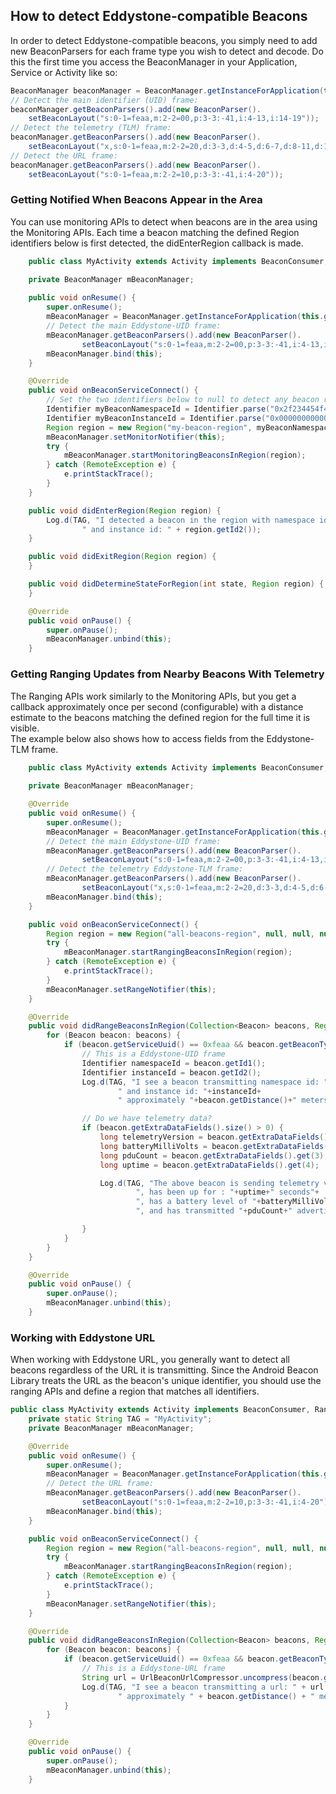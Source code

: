 ## How to detect Eddystone-compatible Beacons

In order to detect Eddystone-compatible beacons, you simply need to add new BeaconParsers for each frame type you wish 
to detect and decode.  Do this the first time you access the BeaconManager in your Application, Service or Activity like so:
    
```java
BeaconManager beaconManager = BeaconManager.getInstanceForApplication(this.getApplicationContext());
// Detect the main identifier (UID) frame:
beaconManager.getBeaconParsers().add(new BeaconParser().
    setBeaconLayout("s:0-1=feaa,m:2-2=00,p:3-3:-41,i:4-13,i:14-19"));
// Detect the telemetry (TLM) frame:
beaconManager.getBeaconParsers().add(new BeaconParser().
    setBeaconLayout("x,s:0-1=feaa,m:2-2=20,d:3-3,d:4-5,d:6-7,d:8-11,d:12-15"));
// Detect the URL frame:
beaconManager.getBeaconParsers().add(new BeaconParser().
    setBeaconLayout("s:0-1=feaa,m:2-2=10,p:3-3:-41,i:4-20"));
```

### Getting Notified When Beacons Appear in the Area

You can use monitoring APIs to detect when beacons are in the area using the Monitoring APIs.  Each time a
beacon matching the defined Region identifiers below is first detected, the didEnterRegion callback is 
made.    

````java
    public class MyActivity extends Activity implements BeaconConsumer, MonitorNotifier {

    private BeaconManager mBeaconManager;
    
    public void onResume() {
        super.onResume();
        mBeaconManager = BeaconManager.getInstanceForApplication(this.getApplicationContext());
        // Detect the main Eddystone-UID frame:
        mBeaconManager.getBeaconParsers().add(new BeaconParser().
                setBeaconLayout("s:0-1=feaa,m:2-2=00,p:3-3:-41,i:4-13,i:14-19"));
        mBeaconManager.bind(this);
    }

    @Override
    public void onBeaconServiceConnect() {
        // Set the two identifiers below to null to detect any beacon regardless of identifiers
        Identifier myBeaconNamespaceId = Identifier.parse("0x2f234454f4911ba9ffa6");
        Identifier myBeaconInstanceId = Identifier.parse("0x000000000001");
        Region region = new Region("my-beacon-region", myBeaconNamespaceId, myBeaconInstanceId, null);
        mBeaconManager.setMonitorNotifier(this);
        try {
            mBeaconManager.startMonitoringBeaconsInRegion(region);
        } catch (RemoteException e) {
            e.printStackTrace();
        }
    }

    public void didEnterRegion(Region region) {
        Log.d(TAG, "I detected a beacon in the region with namespace id " + region.getId1() +
                " and instance id: " + region.getId2());
    }

    public void didExitRegion(Region region) {
    }

    public void didDetermineStateForRegion(int state, Region region) {
    }

    @Override
    public void onPause() {
        super.onPause();
        mBeaconManager.unbind(this);
    }
````


### Getting Ranging Updates from Nearby Beacons With Telemetry

The Ranging APIs work similarly to the Monitoring APIs, but you get a callback approximately once per
second (configurable) with a distance estimate to the beacons matching the defined region for the full time it is visible.  
The example below also shows how to access fields from the Eddystone-TLM frame.

````java
    public class MyActivity extends Activity implements BeaconConsumer, RangeNotifier {
  
    private BeaconManager mBeaconManager;

    @Override
    public void onResume() {
        super.onResume();
        mBeaconManager = BeaconManager.getInstanceForApplication(this.getApplicationContext());
        // Detect the main Eddystone-UID frame:
        mBeaconManager.getBeaconParsers().add(new BeaconParser().
                setBeaconLayout("s:0-1=feaa,m:2-2=00,p:3-3:-41,i:4-13,i:14-19"));
        // Detect the telemetry Eddystone-TLM frame:
        mBeaconManager.getBeaconParsers().add(new BeaconParser().
                setBeaconLayout("x,s:0-1=feaa,m:2-2=20,d:3-3,d:4-5,d:6-7,d:8-11,d:12-15"));
        mBeaconManager.bind(this);
    }

    public void onBeaconServiceConnect() {
        Region region = new Region("all-beacons-region", null, null, null);
        try {
            mBeaconManager.startRangingBeaconsInRegion(region);
        } catch (RemoteException e) {
            e.printStackTrace();
        }
        mBeaconManager.setRangeNotifier(this);
    }

    @Override
    public void didRangeBeaconsInRegion(Collection<Beacon> beacons, Region region) {
        for (Beacon beacon: beacons) {
            if (beacon.getServiceUuid() == 0xfeaa && beacon.getBeaconTypeCode() == 0x00) {
                // This is a Eddystone-UID frame
                Identifier namespaceId = beacon.getId1();
                Identifier instanceId = beacon.getId2();
                Log.d(TAG, "I see a beacon transmitting namespace id: "+namespaceId+
                        " and instance id: "+instanceId+
                        " approximately "+beacon.getDistance()+" meters away.");

                // Do we have telemetry data?
                if (beacon.getExtraDataFields().size() > 0) {
                    long telemetryVersion = beacon.getExtraDataFields().get(0);
                    long batteryMilliVolts = beacon.getExtraDataFields().get(1);
                    long pduCount = beacon.getExtraDataFields().get(3);
                    long uptime = beacon.getExtraDataFields().get(4);

                    Log.d(TAG, "The above beacon is sending telemetry version "+telemetryVersion+
                            ", has been up for : "+uptime+" seconds"+
                            ", has a battery level of "+batteryMilliVolts+" mV"+
                            ", and has transmitted "+pduCount+" advertisements.");

                }
            }
        }
    }

    @Override
    public void onPause() {
        super.onPause();
        mBeaconManager.unbind(this);
    }
````

### Working with Eddystone URL

When working with Eddystone URL, you generally want to detect all beacons regardless of the URL it is transmitting.  Since
the Android Beacon Library treats the URL as the beacon's unique identifier, you should use the ranging APIs and define a region 
that matches all identifiers.

````java
public class MyActivity extends Activity implements BeaconConsumer, RangeNotifier {
    private static String TAG = "MyActivity";
    private BeaconManager mBeaconManager;    

    @Override
    public void onResume() {
        super.onResume();
        mBeaconManager = BeaconManager.getInstanceForApplication(this.getApplicationContext());
        // Detect the URL frame:
        mBeaconManager.getBeaconParsers().add(new BeaconParser().
                setBeaconLayout("s:0-1=feaa,m:2-2=10,p:3-3:-41,i:4-20"));
        mBeaconManager.bind(this);
    }

    public void onBeaconServiceConnect() {
        Region region = new Region("all-beacons-region", null, null, null);
        try {
            mBeaconManager.startRangingBeaconsInRegion(region);
        } catch (RemoteException e) {
            e.printStackTrace();
        }
        mBeaconManager.setRangeNotifier(this);
    }

    @Override
    public void didRangeBeaconsInRegion(Collection<Beacon> beacons, Region region) {
        for (Beacon beacon: beacons) {
            if (beacon.getServiceUuid() == 0xfeaa && beacon.getBeaconTypeCode() == 0x10) {
                // This is a Eddystone-URL frame
                String url = UrlBeaconUrlCompressor.uncompress(beacon.getId1().toByteArray());
                Log.d(TAG, "I see a beacon transmitting a url: " + url +
                        " approximately " + beacon.getDistance() + " meters away.");
            }
        }
    }

    @Override
    public void onPause() {
        super.onPause();
        mBeaconManager.unbind(this);
    }
````
